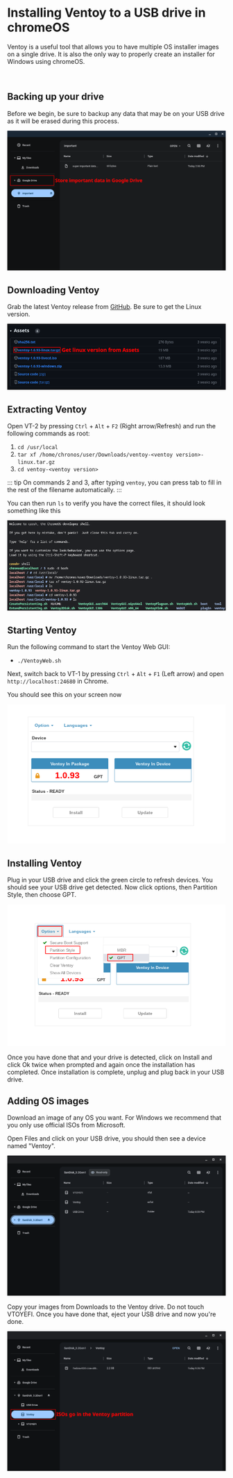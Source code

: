 # Installing Ventoy to a USB drive in chromeOS
Ventoy is a useful tool that allows you to have multiple OS installer images on a single drive. It is also the only way to properly create an installer for Windows using chromeOS.

<br>

## Backing up your drive
Before we begin, be sure to backup any data that may be on your USB drive as it will be erased during this process.

<img src="https://raw.githubusercontent.com/chrultrabook/docs/main/assets/ventoy/backup.png">

## Downloading Ventoy
Grab the latest Ventoy release from [GitHub](https://github.com/ventoy/Ventoy/releases). Be sure to get the Linux version.

<img src="https://raw.githubusercontent.com/chrultrabook/docs/main/assets/ventoy/download.png">

## Extracting Ventoy
Open VT-2 by pressing `Ctrl` + `Alt` + `F2` (Right arrow/Refresh) and run the following commands as root:

1. `cd /usr/local`
2. `tar xf /home/chronos/user/Downloads/ventoy-<ventoy version>-linux.tar.gz`
3. `cd ventoy-<ventoy version>`

::: tip
On commands 2 and 3, after typing `ventoy`, you can press tab to fill in the rest of the filename automatically.
:::

You can then run `ls` to verify you have the correct files, it should look something like this

<img src="https://raw.githubusercontent.com/chrultrabook/docs/main/assets/ventoy/extract.png">

## Starting Ventoy
Run the following command to start the Ventoy Web GUI:
* `./VentoyWeb.sh`

Next, switch back to VT-1 by pressing `Ctrl` + `Alt` + `F1` (Left arrow) and open `http://localhost:24680` in Chrome.

You should see this on your screen now

<img src="https://raw.githubusercontent.com/chrultrabook/docs/main/assets/ventoy/ventoy.png">

## Installing Ventoy
Plug in your USB drive and click the green circle to refresh devices. You should see your USB drive get detected. Now click options, then Partition Style, then choose GPT.

<img src="https://raw.githubusercontent.com/chrultrabook/docs/main/assets/ventoy/gpt.png">

Once you have done that and your drive is detected, click on Install and click Ok twice when prompted and again once the installation has completed. Once installation is complete, unplug and plug back in your USB drive.

## Adding OS images
Download an image of any OS you want. For Windows we recommend that you only use official ISOs from Microsoft.

Open Files and click on your USB drive, you should then see a device named "Ventoy".

<img src="https://raw.githubusercontent.com/chrultrabook/docs/main/assets/ventoy/ventoy-drive.png">

Copy your images from Downloads to the Ventoy drive. Do not touch VTOYEFI. Once you have done that, eject your USB drive and now you're done.

<img src="https://raw.githubusercontent.com/chrultrabook/docs/main/assets/ventoy/isos.png">
